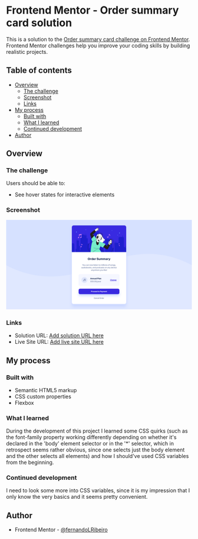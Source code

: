 # Frontend Mentor - Order summary card solution

This is a solution to the [Order summary card challenge on Frontend Mentor](https://www.frontendmentor.io/challenges/order-summary-component-QlPmajDUj). Frontend Mentor challenges help you improve your coding skills by building realistic projects.

## Table of contents

- [Overview](#overview)
  - [The challenge](#the-challenge)
  - [Screenshot](#screenshot)
  - [Links](#links)
- [My process](#my-process)
  - [Built with](#built-with)
  - [What I learned](#what-i-learned)
  - [Continued development](#continued-development)
- [Author](#author)

## Overview

### The challenge

Users should be able to:

- See hover states for interactive elements

### Screenshot

![](./screenshot.png)

### Links

- Solution URL: [Add solution URL here](https://your-solution-url.com)
- Live Site URL: [Add live site URL here](https://your-live-site-url.com)

## My process

### Built with

- Semantic HTML5 markup
- CSS custom properties
- Flexbox

### What I learned

During the development of this project I learned some CSS quirks (such as the font-family property working differently depending on whether it's declared in the 'body' element selector or in the '\*' selector, which in retrospect seems rather obvious, since one selects just the body element and the other selects all elements) and how I should've used CSS variables from the beginning.

### Continued development

I need to look some more into CSS variables, since it is my impression that I only know the very basics and it seems pretty convenient.

## Author

- Frontend Mentor - [@fernandoLRibeiro](https://www.frontendmentor.io/profile/fernandoLRibeiro)
